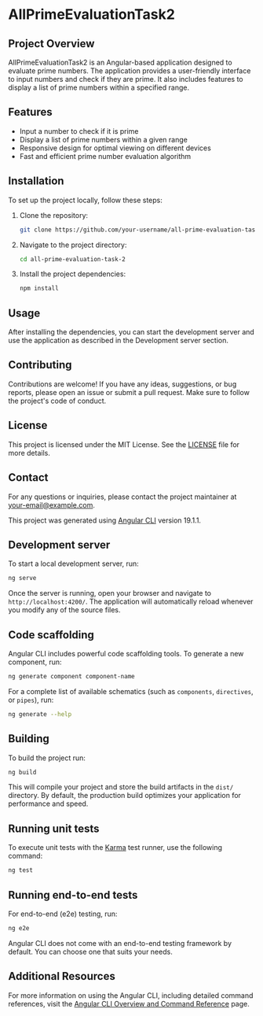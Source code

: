 # AllPrimeEvaluationTask2

## Project Overview

AllPrimeEvaluationTask2 is an Angular-based application designed to evaluate prime numbers. The application provides a user-friendly interface to input numbers and check if they are prime. It also includes features to display a list of prime numbers within a specified range.

## Features

- Input a number to check if it is prime
- Display a list of prime numbers within a given range
- Responsive design for optimal viewing on different devices
- Fast and efficient prime number evaluation algorithm

## Installation

To set up the project locally, follow these steps:

1. Clone the repository:

   ```bash
   git clone https://github.com/your-username/all-prime-evaluation-task-2.git
   ```

2. Navigate to the project directory:

   ```bash
   cd all-prime-evaluation-task-2
   ```

3. Install the project dependencies:

   ```bash
   npm install
   ```

## Usage

After installing the dependencies, you can start the development server and use the application as described in the Development server section.

## Contributing

Contributions are welcome! If you have any ideas, suggestions, or bug reports, please open an issue or submit a pull request. Make sure to follow the project's code of conduct.

## License

This project is licensed under the MIT License. See the [LICENSE](LICENSE) file for more details.

## Contact

For any questions or inquiries, please contact the project maintainer at [your-email@example.com](mailto:your-email@example.com).

This project was generated using [Angular CLI](https://github.com/angular/angular-cli) version 19.1.1.

## Development server

To start a local development server, run:

```bash
ng serve
```

Once the server is running, open your browser and navigate to `http://localhost:4200/`. The application will automatically reload whenever you modify any of the source files.

## Code scaffolding

Angular CLI includes powerful code scaffolding tools. To generate a new component, run:

```bash
ng generate component component-name
```

For a complete list of available schematics (such as `components`, `directives`, or `pipes`), run:

```bash
ng generate --help
```

## Building

To build the project run:

```bash
ng build
```

This will compile your project and store the build artifacts in the `dist/` directory. By default, the production build optimizes your application for performance and speed.

## Running unit tests

To execute unit tests with the [Karma](https://karma-runner.github.io) test runner, use the following command:

```bash
ng test
```

## Running end-to-end tests

For end-to-end (e2e) testing, run:

```bash
ng e2e
```

Angular CLI does not come with an end-to-end testing framework by default. You can choose one that suits your needs.

## Additional Resources

For more information on using the Angular CLI, including detailed command references, visit the [Angular CLI Overview and Command Reference](https://angular.dev/tools/cli) page.
